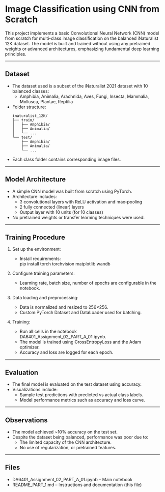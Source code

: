 # Image Classification using CNN from Scratch

This project implements a basic Convolutional Neural Network (CNN) model from scratch for multi-class image classification on the balanced iNaturalist 12K dataset. The model is built and trained without using any pretrained weights or advanced architectures, emphasizing fundamental deep learning principles.

---

## Dataset

- The dataset used is a subset of the iNaturalist 2021 dataset with 10 balanced classes:
  - Amphibia, Animalia, Arachnida, Aves, Fungi, Insecta, Mammalia, Mollusca, Plantae, Reptilia
- Folder structure:
  ```
  inaturalist_12K/
  ├── train/
  │   ├── Amphibia/
  │   ├── Animalia/
  │   └── ...
  └── test/
      ├── Amphibia/
      ├── Animalia/
      └── ...
  ```
- Each class folder contains corresponding image files.

---

## Model Architecture

- A simple CNN model was built from scratch using PyTorch.
- Architecture includes:
  - 3 convolutional layers with ReLU activation and max-pooling
  - 2 fully connected (linear) layers
  - Output layer with 10 units (for 10 classes)
- No pretrained weights or transfer learning techniques were used.

---

## Training Procedure

1. Set up the environment:
   - Install requirements:  
     pip install torch torchvision matplotlib wandb

2. Configure training parameters:
   - Learning rate, batch size, number of epochs are configurable in the notebook.

3. Data loading and preprocessing:
   - Data is normalized and resized to 256×256.
   - Custom PyTorch Dataset and DataLoader used for batching.

4. Training:
   - Run all cells in the notebook DA6401_Assignment_02_PART_A_01.ipynb.
   - The model is trained using CrossEntropyLoss and the Adam optimizer.
   - Accuracy and loss are logged for each epoch.

---

## Evaluation

- The final model is evaluated on the test dataset using accuracy.
- Visualizations include:
  - Sample test predictions with predicted vs actual class labels.
  - Model performance metrics such as accuracy and loss curve.

---

## Observations

- The model achieved ~10% accuracy on the test set.
- Despite the dataset being balanced, performance was poor due to:
  - The limited capacity of the CNN architecture.
  - No use of regularization, or pretrained features.

---

## Files

- DA6401_Assignment_02_PART_A_01.ipynb – Main notebook
- README_PART_1.md – Instructions and documentation (this file)
